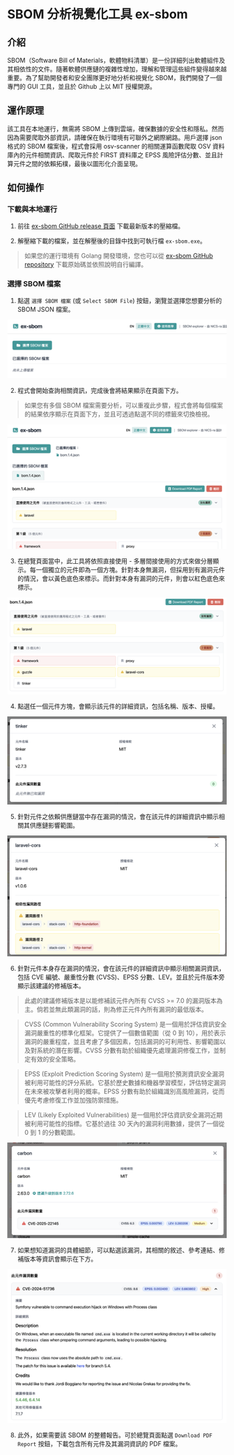 # SBOM 分析視覺化工具 ex-sbom

## 介紹

SBOM（Software Bill of Materials，軟體物料清單）是一份詳細列出軟體組件及其相依性的文件。隨著軟體供應鏈的複雜性增加，理解和管理這些組件變得越來越重要。為了幫助開發者和安全團隊更好地分析和視覺化 SBOM，我們開發了一個專門的 GUI 工具，並且於 Github 上以 MIT 授權開源。

## 運作原理

該工具在本地運行，無需將 SBOM 上傳到雲端，確保數據的安全性和隱私。然而因為需要爬取外部資訊，請確保在執行環境有可聯外之網際網路。用戶選擇 json 格式的 SBOM 檔案後，程式會採用 osv-scanner 的相關運算函數爬取 OSV 資料庫內的元件相關資訊、爬取元件於 FIRST 資料庫之 EPSS 風險評估分數、並且計算元件之間的依賴拓樸，最後以圖形化介面呈現。

## 如何操作

### 下載與本地運行

1. 前往 [ex-sbom GitHub release 頁面](https://github.com/nics-tw/ex-sbom/releases) 下載最新版本的壓縮檔。

2. 解壓縮下載的檔案，並在解壓後的目錄中找到可執行檔 `ex-sbom.exe`。

> 如果您的運行環境有 Golang 開發環境，您也可以從 [ex-sbom GitHub repository](https://github.com/nics-tw/ex-sbom) 下載原始碼並依照說明自行編譯。

### 選擇 SBOM 檔案

1. 點選 `選擇 SBOM 檔案` (或 `Select SBOM File`) 按鈕，瀏覽並選擇您想要分析的 SBOM JSON 檔案。

![](./img/select-sbom.png)

2. 程式會開始查詢相關資訊，完成後會將結果顯示在頁面下方。

> 如果您有多個 SBOM 檔案需要分析，可以重複此步驟，程式會將每個檔案的結果依序顯示在頁面下方，並且可透過點選不同的標籤來切換檢視。

![](./img/sbom-result.png)

3. 在總覽頁面當中，此工具將依照直接使用 - 多層間接使用的方式來做分層顯示。每一個獨立的元件即為一個方塊。針對本身無漏洞，但採用到有漏洞元件的情況，會以黃色底色來標示。而針對本身有漏洞的元件，則會以紅色底色來標示。

![](./img/sbom-component-overview.png)

4. 點選任一個元件方塊，會顯示該元件的詳細資訊，包括名稱、版本、授權。

![](./img/sbom-component.png)

5. 針對元件之依賴供應鏈當中存在漏洞的情況，會在該元件的詳細資訊中顯示相關其供應鏈影響範圍。

![](./img/sbom-vulnerability-dependencies.png)

6. 針對元件本身存在漏洞的情況，會在該元件的詳細資訊中顯示相關漏洞資訊，包括 CVE 編號、嚴重性分數 (CVSS)、EPSS 分數、LEV。並且於元件版本旁顯示該建議的修補版本。

> 此處的建議修補版本是以能修補該元件內所有 CVSS >= 7.0 的漏洞版本為主。倘若並無此類漏洞的話，則為修正元件內所有漏洞的最低版本。

> CVSS (Common Vulnerability Scoring System) 是一個用於評估資訊安全漏洞嚴重性的標準化框架。它提供了一個數值範圍（從 0 到 10），用於表示漏洞的嚴重程度，並且考慮了多個因素，包括漏洞的可利用性、影響範圍以及對系統的潛在影響。CVSS 分數有助於組織優先處理漏洞修復工作，並制定有效的安全策略。

> EPSS (Exploit Prediction Scoring System) 是一個用於預測資訊安全漏洞被利用可能性的評分系統。它基於歷史數據和機器學習模型，評估特定漏洞在未來被攻擊者利用的概率。EPSS 分數有助於組織識別高風險漏洞，從而優先考慮修復工作並加強防禦措施。

> LEV (Likely Exploited Vulnerabilities) 是一個用於評估資訊安全漏洞近期被利用可能性的指標。它基於過往 30 天內的漏洞利用數據，提供了一個從 0 到 1 的分數範圍。

![](./img/sbom-vulnerability.png)

7. 如果想知道漏洞的具體細節，可以點選該漏洞，其相關的敘述、參考連結、修補版本等資訊會顯示在下方。

![](./img/sbom-vulnerability-details.png)

8. 此外，如果需要該 SBOM 的整體報告。可於總覽頁面點選 `Download PDF Report` 按鈕，下載包含所有元件及其漏洞資訊的 PDF 檔案。
